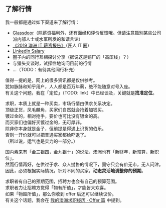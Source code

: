 ## 了解行情

我一般都是通过如下渠道来了解行情：

- [Glassdoor](https://www.glassdoor.com.au)（除薪资福利外，还有面经和评价反馈哦。但请注意甄别某些公司派内部人士或水军所发的和谐言论）
- [《2019 澳洲 IT 薪资报告》](https://zhuanlan.zhihu.com/p/64528136)（匠人 IT 圈）
- [LinkedIn Salary](https://www.linkedin.com/salary)
- 圈子内的同行互相探讨分享（据说这是鹅厂的「高压线」？）
- 与猎头交谈时，试探性地询问目前的行情
- ...（TODO：有待其他同行补充）

值得一提的是，网上的很多资讯都是仅供参考。  
犹如脉脉和知乎用户，人人都是百万年薪，绝不能随意对号入座。  
有关这个问题，我在「定位」（TODO: link）中已经谈及，关键就是**找准定位**。

求职，本质上就是一种买卖，市场行情由供求关系决定。  
顶级正货，凤毛麟角，买家们自然就会抢着加钱买。  
镀过金的，相对抢手，要价也可比没有镀金的高。  
而买家们也偏好买镀过金的，无可厚非。  
除非你本身就是金子，但前提是得遇上识货的伯乐。  
否则一开价就可以把普通买家都给吓退了。  
（所以说，运气也是实力的一部分。）

国内素来有「金三银四，金九银十」的说法，澳洲也有「新财年，新预算，新职位」。  
然而行情再好，在供过于求、众人抛售的情况下，固守只会有价无市，无人问津。  
因此，必须根据实际情况，针对不同的买家，**动态灵活地调整你的预期**。

求职者有自己的预期范围，招聘方也会有自己的预算范围。  
求职者力让招聘方觉得「物有所值」，才能皆大欢喜。  
如果「物超所值」，那么你收到 offer 后还可以继续议价。  
有关这个话题，我会在 [我的澳洲求职经历 · Offer 篇](../4-offer/index.md) 中提到。
